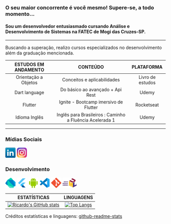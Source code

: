 ### O seu maior concorrente é você mesmo! Supere-se, a todo momento...
#### Sou um desenvolvedor entusiasmado cursando Análise e Desenvolvimento de Sistemas na FATEC de Mogi das Cruzes-SP.
---
Buscando a superação, realizo cursos especializados no desenvolvimento além da graduação mencionada.

|ESTUDOS EM ANDAMENTO | CONTEÚDO | PLATAFORMA|
|:---:|:---:|:---:|
Orientação a Objetos | Conceitos e aplicabilidades | Livro de estudos
Dart language | Do básico ao avançado + Api Rest | Udemy
Flutter | Ignite - Bootcamp imersivo de Flutter | Rocketseat
Idioma Inglês | Inglês para Brasileiros : Caminho a Fluência Acelerada 1 | Udemy

---

### Mídias Sociais

<a href="https://www.linkedin.com/in/rcdo-dev/" title="Linkedin"><img src="icones/linkedin.png" /></a>
<a href="https://www.instagram.com/rcdo.dev/" title="Instagram"><img src="icones/instagram.png" /></a>

### Desenvolvimento

<a href="https://dart.dev/" title="Dart"><img src="icones/dartlang.png" /></a>
<a href="https://flutter.dev/" title="Flutter"><img src="icones/flutter.png" /></a>
<a href="https://developer.android.com/" title="Android"><img src="icones/android-studio.png" /></a>
<a href="https://code.visualstudio.com/" title="VS Code"><img src="icones/vscode.png" /></a>
<a href="#" title="Git"><img src="icones/git.png" /></a>
<a href="#" title="UML"><img src="icones/uml.png" /></a>

|ESTATÍSTICAS | LINGUAGENS|
|:---:| :---:|
[![Ricardo's GitHub stats](https://github-readme-stats.vercel.app/api?username=rcdo-dev&hide=contribs&count_private=true&show_icons=true&theme=chartreuse-dark)](https://github.com/anuraghazra/github-readme-stats) | [![Top Langs](https://github-readme-stats.vercel.app/api/top-langs/?username=rcdo-dev&layout=compact&theme=chartreuse-dark)](https://github.com/rcdo-dev/github-readme-stats)

Créditos estatísticas e linguagens: [github-readme-stats](https://github.com/anuraghazra/github-readme-stats)